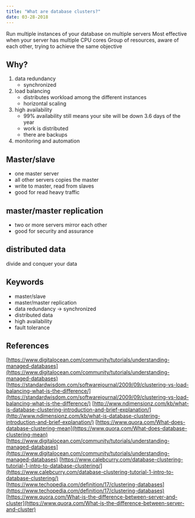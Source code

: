 ```yaml
---
title: "What are database clusters?"
date: 03-28-2018
---
```


Run multiple instances of your database on multiple servers
Most effective when your server has multiple CPU cores
Group of resources, aware of each other, trying to achieve the same objective

## Why?

1. data redundancy
   - synchronized
2. load balancing
   - distributes workload among the different instances
   - horizontal scaling
3. high availability
   - 99% availability still means your site will be down 3.6 days of the year
   - work is distributed
   - there are backups
4. monitoring and automation

## Master/slave

- one master server
- all other servers copies the master
- write to master, read from slaves
- good for read heavy traffic

## master/master replication

- two or more servers mirror each other
- good for security and assurance

## distributed data

divide and conquer your data

## Keywords

- master/slave
- master/master replication
- data redundancy -> synchronized
- distributed data
- high availability
- fault tolerance

## References

[https://www.digitalocean.com/community/tutorials/understanding-managed-databases](https://www.digitalocean.com/community/tutorials/understanding-managed-databases)
[https://standardwisdom.com/softwarejournal/2009/09/clustering-vs-load-balancing-what-is-the-difference/](https://standardwisdom.com/softwarejournal/2009/09/clustering-vs-load-balancing-what-is-the-difference/)
[http://www.ndimensionz.com/kb/what-is-database-clustering-introduction-and-brief-explanation/](http://www.ndimensionz.com/kb/what-is-database-clustering-introduction-and-brief-explanation/)
[https://www.quora.com/What-does-database-clustering-mean](https://www.quora.com/What-does-database-clustering-mean)
[https://www.digitalocean.com/community/tutorials/understanding-managed-databases](https://www.digitalocean.com/community/tutorials/understanding-managed-databases)
[https://www.calebcurry.com/database-clustering-tutorial-1-intro-to-database-clustering/](https://www.calebcurry.com/database-clustering-tutorial-1-intro-to-database-clustering/)
[https://www.techopedia.com/definition/17/clustering-databases](https://www.techopedia.com/definition/17/clustering-databases)
[https://www.quora.com/What-is-the-difference-between-server-and-cluster](https://www.quora.com/What-is-the-difference-between-server-and-cluster)